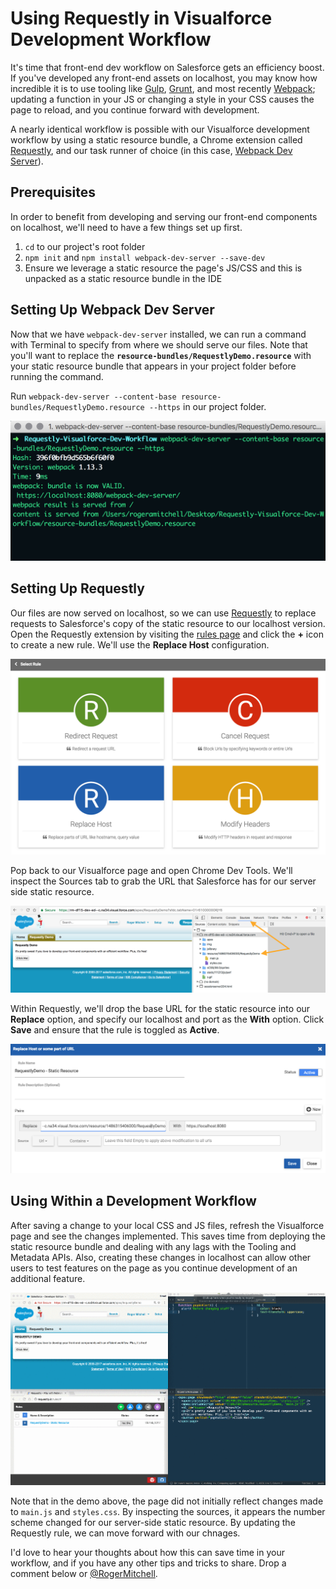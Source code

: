 # Using Requestly in Visualforce Development Workflow
It's time that front-end dev workflow on Salesforce gets an efficiency boost. If you've developed any front-end assets on localhost, you may know how incredible it is to use tooling like [Gulp](http://gulpjs.com/), [Grunt](http://gruntjs.com/), and most recently [Webpack](https://webpack.js.org/); updating a function in your JS or changing a style in your CSS causes the page to reload, and you continue forward with development.

A nearly identical workflow is possible with our Visualforce development workflow by using a static resource bundle, a Chrome extension called [Requestly](http://requestly.in/), and our task runner of choice (in this case, [Webpack Dev Server](https://webpack.js.org/configuration/dev-server/)).

## Prerequisites
In order to benefit from developing and serving our front-end components on localhost, we'll need to have a few things set up first.

1. `cd` to our project's root folder
1. `npm init` and `npm install webpack-dev-server --save-dev`
1. Ensure we leverage a static resource the page's JS/CSS and this is unpacked as a static resource bundle in the IDE

## Setting Up Webpack Dev Server
Now that we have `webpack-dev-server` installed, we can run a command with Terminal to specify from where we should serve our files. Note that you'll want to replace the **`resource-bundles/RequestlyDemo.resource`** with your static resource bundle that appears in your project folder before running the command.

Run `webpack-dev-server --content-base resource-bundles/RequestlyDemo.resource --https` in our project folder.

![images/webpack_terminal.png](images/webpack_terminal.png)

## Setting Up Requestly
Our files are now served on localhost, so we can use [Requestly]() to replace requests to Salesforce's copy of the static resource to our localhost version. Open the Requestly extension by visiting the [rules page](http://requestly.in/rules) and click the **+** icon to create a new rule. We'll use the **Replace Host** configuration.

![images/requestly_new_rule.png](images/requestly_new_rule.png)

Pop back to our Visualforce page and open Chrome Dev Tools. We'll inspect the Sources tab to grab the URL that Salesforce has for our server side static resource.

![images/chrome_sources.png](images/chrome_sources.png)

Within Requestly, we'll drop the base URL for the static resource into our **Replace** option, and specify our localhost and port as the **With** option. Click **Save** and ensure that the rule is toggled as **Active**.

![images/requestly_replace.png](images/requestly_replace.png)

## Using Within a Development Workflow
After saving a change to your local CSS and JS files, refresh the Visualforce page and see the changes implemented. This saves time from deploying the static resource bundle and dealing with any lags with the Tooling and Metadata APIs. Also, creating these changes in localhost can allow other users to test features on the page as you continue development of an additional feature.

![images/demo.gif](images/demo.gif)

Note that in the demo above, the page did not initially reflect changes made to `main.js` and `styles.css`. By inspecting the sources, it appears the number scheme changed for our server-side static resource. By updating the Requestly rule, we can move forward with our chnages.

I'd love to hear your thoughts about how this can save time in your workflow, and if you have any other tips and tricks to share. Drop a comment below or [@RogerMitchell](https://www.twitter.com/rogermitchell).